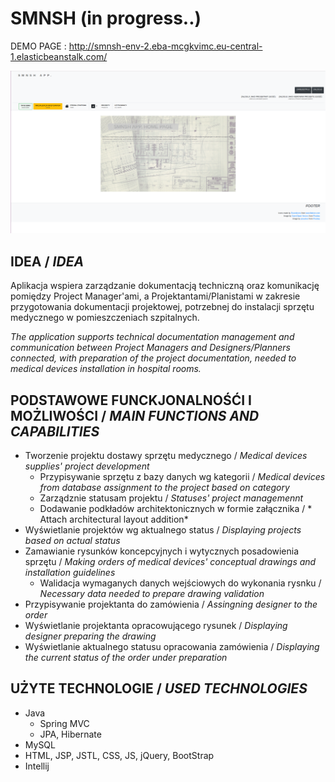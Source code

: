 # SMNSH (in progress..)

DEMO PAGE : http://smnsh-env-2.eba-mcgkvimc.eu-central-1.elasticbeanstalk.com/

  <!--![](src/main/webapp/resources/img/forReadme/img_prntscrn_homepage_001.png)-->
  <img src="src/main/webapp/resources/img/forReadme/img_prntscrn_homepage_001.png" width="auto"/>

## IDEA / *IDEA*

Aplikacja wspiera zarządzanie dokumentacją techniczną oraz komunikację pomiędzy Project Manager'ami, a Projektantami/Planistami w zakresie przygotowania dokumentacji projektowej, potrzebnej do instalacji sprzętu medycznego w pomieszczeniach szpitalnych.

*The application supports technical documentation management and communication between Project Managers and Designers/Planners connected, with preparation of the project documentation, needed to medical devices installation in hospital rooms.*
 
## PODSTAWOWE FUNCKJONALNOŚĆI I MOŻLIWOŚCI / *MAIN FUNCTIONS AND CAPABILITIES*
 - Tworzenie projektu dostawy sprzętu medycznego / *Medical devices supplies' project development*
    - Przypisywanie sprzętu z bazy danych wg kategorii / *Medical devices from database assignment to the project based on category*
    - Zarządznie statusam projektu  / *Statuses' project managemennt*
    - Dodawanie podkładów architektonicznych w formie załącznika / * Attach architectural layout addition*
 - Wyświetlanie projektów wg aktualnego status / *Displaying projects based on actual status*
 - Zamawianie rysunków koncepcyjnych i wytycznych posadowienia sprzętu / *Making orders of medical devices' conceptual drawings and installation guidelines*
    - Walidacja wymaganych danych wejściowych do wykonania rysnku / *Necessary data needed to prepare drawing validation*
 - Przypisywanie projektanta do zamówienia / *Assingning designer to the order*
 - Wyświetlanie projektanta opracowującego rysunek / *Displaying designer preparing the drawing*
 - Wyświetlanie aktualnego statusu opracowania zamówienia / *Displaying the current status of the order under preparation*
 
## UŻYTE TECHNOLOGIE / *USED TECHNOLOGIES*
 - Java
     - Spring MVC
     - JPA, Hibernate
 - MySQL
 - HTML, JSP, JSTL, CSS, JS, jQuery, BootStrap
 - Intellij